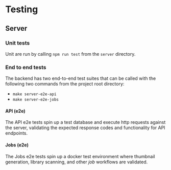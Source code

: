 # Testing

## Server

### Unit tests

Unit are run by calling `npm run test` from the `server` directory.

### End to end tests

The backend has two end-to-end test suites that can be called with the following two commands from the project root directory:

- `make server-e2e-api`
- `make server-e2e-jobs`

#### API (e2e)

The API e2e tests spin up a test database and execute http requests against the server, validating the expected response codes and functionality for API endpoints.

#### Jobs (e2e)

The Jobs e2e tests spin up a docker test environment where thumbnail generation, library scanning, and other _job_ workflows are validated.
